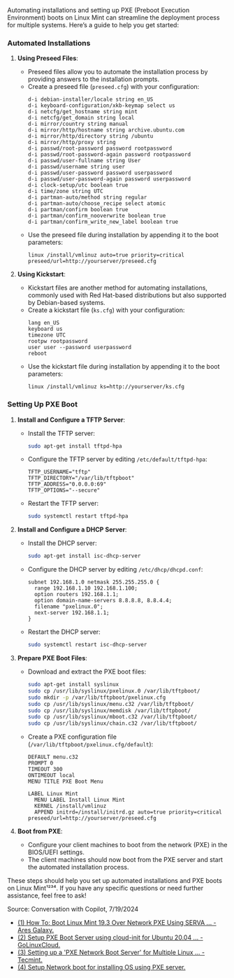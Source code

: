 Automating installations and setting up PXE (Preboot Execution Environment) boots on Linux Mint can streamline the deployment process for multiple systems. Here’s a guide to help you get started:

### Automated Installations

1. **Using Preseed Files**:
   - Preseed files allow you to automate the installation process by providing answers to the installation prompts.
   - Create a preseed file (`preseed.cfg`) with your configuration:
     ```plaintext
     d-i debian-installer/locale string en_US
     d-i keyboard-configuration/xkb-keymap select us
     d-i netcfg/get_hostname string mint
     d-i netcfg/get_domain string local
     d-i mirror/country string manual
     d-i mirror/http/hostname string archive.ubuntu.com
     d-i mirror/http/directory string /ubuntu
     d-i mirror/http/proxy string
     d-i passwd/root-password password rootpassword
     d-i passwd/root-password-again password rootpassword
     d-i passwd/user-fullname string User
     d-i passwd/username string user
     d-i passwd/user-password password userpassword
     d-i passwd/user-password-again password userpassword
     d-i clock-setup/utc boolean true
     d-i time/zone string UTC
     d-i partman-auto/method string regular
     d-i partman-auto/choose_recipe select atomic
     d-i partman/confirm boolean true
     d-i partman/confirm_nooverwrite boolean true
     d-i partman/confirm_write_new_label boolean true
     ```
   - Use the preseed file during installation by appending it to the boot parameters:
     ```plaintext
     linux /install/vmlinuz auto=true priority=critical preseed/url=http://yourserver/preseed.cfg
     ```

2. **Using Kickstart**:
   - Kickstart files are another method for automating installations, commonly used with Red Hat-based distributions but also supported by Debian-based systems.
   - Create a kickstart file (`ks.cfg`) with your configuration:
     ```plaintext
     lang en_US
     keyboard us
     timezone UTC
     rootpw rootpassword
     user user --password userpassword
     reboot
     ```
   - Use the kickstart file during installation by appending it to the boot parameters:
     ```plaintext
     linux /install/vmlinuz ks=http://yourserver/ks.cfg
     ```

### Setting Up PXE Boot

1. **Install and Configure a TFTP Server**:
   - Install the TFTP server:
     ```bash
     sudo apt-get install tftpd-hpa
     ```
   - Configure the TFTP server by editing `/etc/default/tftpd-hpa`:
     ```plaintext
     TFTP_USERNAME="tftp"
     TFTP_DIRECTORY="/var/lib/tftpboot"
     TFTP_ADDRESS="0.0.0.0:69"
     TFTP_OPTIONS="--secure"
     ```
   - Restart the TFTP server:
     ```bash
     sudo systemctl restart tftpd-hpa
     ```

2. **Install and Configure a DHCP Server**:
   - Install the DHCP server:
     ```bash
     sudo apt-get install isc-dhcp-server
     ```
   - Configure the DHCP server by editing `/etc/dhcp/dhcpd.conf`:
     ```plaintext
     subnet 192.168.1.0 netmask 255.255.255.0 {
       range 192.168.1.10 192.168.1.100;
       option routers 192.168.1.1;
       option domain-name-servers 8.8.8.8, 8.8.4.4;
       filename "pxelinux.0";
       next-server 192.168.1.1;
     }
     ```
   - Restart the DHCP server:
     ```bash
     sudo systemctl restart isc-dhcp-server
     ```

3. **Prepare PXE Boot Files**:
   - Download and extract the PXE boot files:
     ```bash
     sudo apt-get install syslinux
     sudo cp /usr/lib/syslinux/pxelinux.0 /var/lib/tftpboot/
     sudo mkdir -p /var/lib/tftpboot/pxelinux.cfg
     sudo cp /usr/lib/syslinux/menu.c32 /var/lib/tftpboot/
     sudo cp /usr/lib/syslinux/memdisk /var/lib/tftpboot/
     sudo cp /usr/lib/syslinux/mboot.c32 /var/lib/tftpboot/
     sudo cp /usr/lib/syslinux/chain.c32 /var/lib/tftpboot/
     ```
   - Create a PXE configuration file (`/var/lib/tftpboot/pxelinux.cfg/default`):
     ```plaintext
     DEFAULT menu.c32
     PROMPT 0
     TIMEOUT 300
     ONTIMEOUT local
     MENU TITLE PXE Boot Menu

     LABEL Linux Mint
       MENU LABEL Install Linux Mint
       KERNEL /install/vmlinuz
       APPEND initrd=/install/initrd.gz auto=true priority=critical preseed/url=http://yourserver/preseed.cfg
     ```

4. **Boot from PXE**:
   - Configure your client machines to boot from the network (PXE) in the BIOS/UEFI settings.
   - The client machines should now boot from the PXE server and start the automated installation process.

These steps should help you set up automated installations and PXE boots on Linux Mint¹²³⁴. If you have any specific questions or need further assistance, feel free to ask!

Source: Conversation with Copilot, 7/19/2024
- [(1) How To: Boot Linux Mint 19.3 Over Network PXE Using SERVA ... - Ares Galaxy.]( https://www.aresgalaxy.org/system-administration/how-to/boot-linux-mint-19-3-over-network-pxe-using-serva-on-windows-7-8-10.)
- [(2) Setup PXE Boot Server using cloud-init for Ubuntu 20.04 ... - GoLinuxCloud.](https://www.golinuxcloud.com/pxe-boot-server-cloud-init-ubuntu-20-04/.)
- [(3) Setting up a 'PXE Network Boot Server' for Multiple Linux ... - Tecmint.](https://www.tecmint.com/install-pxe-network-boot-server-in-centos-7/.)
- [(4) Setup Network boot for installing OS using PXE server.](https://www.protocolten.com/postbase/setup-network-boot-for-installing-os-using-pxe-server.)
